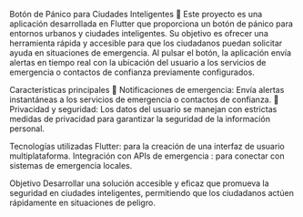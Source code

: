 Botón de Pánico para Ciudades Inteligentes 🚨
Este proyecto es una aplicación desarrollada en Flutter que proporciona un botón de pánico para entornos urbanos y ciudades inteligentes. Su objetivo es ofrecer una herramienta rápida y accesible para que los ciudadanos puedan solicitar ayuda en situaciones de emergencia. Al pulsar el botón, la aplicación envía alertas en tiempo real con la ubicación del usuario a los servicios de emergencia o contactos de confianza previamente configurados.

Características principales
📲 Notificaciones de emergencia: Envía alertas instantáneas a los servicios de emergencia o contactos de confianza.
🔐 Privacidad y seguridad: Los datos del usuario se manejan con estrictas medidas de privacidad para garantizar la seguridad de la información personal.

Tecnologías utilizadas
Flutter: para la creación de una interfaz de usuario multiplataforma.
Integración con APIs de emergencia : para conectar con sistemas de emergencia locales.

Objetivo
Desarrollar una solución accesible y eficaz que promueva la seguridad en ciudades inteligentes, permitiendo que los ciudadanos actúen rápidamente en situaciones de peligro.
